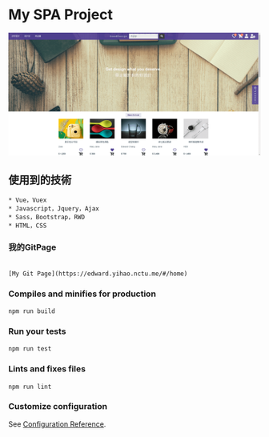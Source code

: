 # My SPA Project

![image](img/myWebsite.png)

## 使用到的技術
```
* Vue，Vuex
* Javascript，Jquery，Ajax
* Sass，Bootstrap，RWD
* HTML，CSS

```

### 我的GitPage
```

[My Git Page](https://edward.yihao.nctu.me/#/home)

```

### Compiles and minifies for production
```
npm run build
```

### Run your tests
```
npm run test
```

### Lints and fixes files
```
npm run lint
```

### Customize configuration
See [Configuration Reference](https://cli.vuejs.org/config/).
